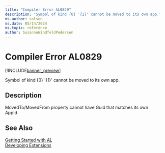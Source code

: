 ```yaml
---
title: "Compiler Error AL0829"
description: "Symbol of kind {0} '{1}' cannot be moved to its own app."
ms.author: solsen
ms.date: 05/14/2024
ms.topic: reference
author: SusanneWindfeldPedersen
---
```

[//]: # (START>DO_NOT_EDIT)
[//]: # (IMPORTANT:Do not edit any of the content between here and the END>DO_NOT_EDIT.)
[//]: # (Any modifications should be made in the .xml files in the ModernDev repo.)
# Compiler Error AL0829

[!INCLUDE[banner_preview](../includes/banner_preview.md)]

Symbol of kind {0} '{1}' cannot be moved to its own app.


## Description
MovedTo/MovedFrom property cannot have Guid that matches its own AppId.  

[//]: # (IMPORTANT: END>DO_NOT_EDIT)
## See Also  
[Getting Started with AL](../devenv-get-started.md)  
[Developing Extensions](../devenv-dev-overview.md)  